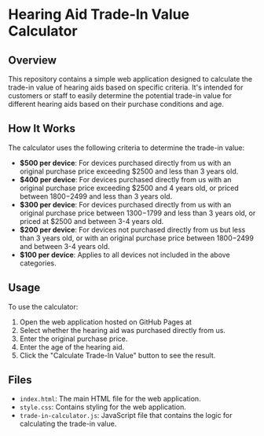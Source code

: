 # Hearing Aid Trade-In Value Calculator

## Overview
This repository contains a simple web application designed to calculate the trade-in value of hearing aids based on specific criteria. It's intended for customers or staff to easily determine the potential trade-in value for different hearing aids based on their purchase conditions and age.

## How It Works
The calculator uses the following criteria to determine the trade-in value:
- **$500 per device**: For devices purchased directly from us with an original purchase price exceeding $2500 and less than 3 years old.
- **$400 per device**: For devices purchased directly from us with an original purchase price exceeding $2500 and 4 years old, or priced between $1800-$2499 and less than 3 years old.
- **$300 per device**: For devices purchased directly from us with an original purchase price between $1300-$1799 and less than 3 years old, or priced at $2500 and between 3-4 years old.
- **$200 per device**: For devices not purchased directly from us but less than 3 years old, or with an original purchase price between $1800-$2499 and between 3-4 years old.
- **$100 per device**: Applies to all devices not included in the above categories.

## Usage
To use the calculator:
1. Open the web application hosted on GitHub Pages at 
2. Select whether the hearing aid was purchased directly from us.
3. Enter the original purchase price.
4. Enter the age of the hearing aid.
5. Click the "Calculate Trade-In Value" button to see the result.

## Files
- `index.html`: The main HTML file for the web application.
- `style.css`: Contains styling for the web application.
- `trade-in-calculator.js`: JavaScript file that contains the logic for calculating the trade-in value.
